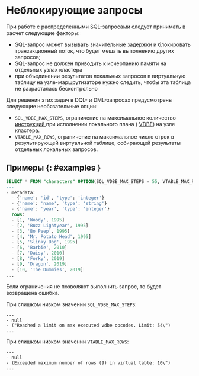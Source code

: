 # Неблокирующие запросы

При работе с распределенными SQL-запросами следует принимать в расчет
следующие факторы:

- SQL-запрос может вызывать значительные задержки и блокировать
  транзакционный поток, что будет мешать выполнению других запросов;
- SQL-запрос не должен приводить к исчерпанию памяти на отдельных узлах
  кластера
- при объединении результатов локальных запросов в виртуальную таблицу
  на узле-маршрутизаторе нужно следить, чтобы эта таблица не
  разрасталась бесконтрольно

Для решения этих задач в DQL- и DML-запросах предусмотрены следующие
необязательные опции:

- `SQL_VDBE_MAX_STEPS`, ограничение на максимальное количество
  [инструкций ](https://www.sqlite.org/opcode.html) при исполнении
  локального плана ( [VDBE](https://www.sqlite.org/vdbe.html)) на узле
  кластера.
- `VTABLE_MAX_ROWS`, ограничение на максимальное число строк в
  результирующей виртуальной таблице, собирающей результаты отдельных
  локальных запросов.

## Примеры {: #examples }

```sql
SELECT * FROM "characters" OPTION(SQL_VDBE_MAX_STEPS = 55, VTABLE_MAX_ROWS = 10);
---
- metadata:
  - {'name': 'id', 'type': 'integer'}
  - {'name': 'name', 'type': 'string'}
  - {'name': 'year', 'type': 'integer'}
  rows:
  - [1, 'Woody', 1995]
  - [2, 'Buzz Lightyear', 1995]
  - [3, 'Bo Peep', 1995]
  - [4, 'Mr. Potato Head', 1995]
  - [5, 'Slinky Dog', 1995]
  - [6, 'Barbie', 2010]
  - [7, 'Daisy', 2010]
  - [8, 'Forky', 2019]
  - [9, 'Dragon', 2019]
  - [10, 'The Dummies', 2019]
...
```

Если ограничения не позволяют выполнить запрос, то будет возвращена
ошибка.

При слишком низком значении `SQL_VDBE_MAX_STEPS`:

```
---
- null
- ("Reached a limit on max executed vdbe opcodes. Limit: 54\")
...
```

При слишком низком значении `VTABLE_MAX_ROWS`:

```
---
- null
- (Exceeded maximum number of rows (9) in virtual table: 10\")
...
```
